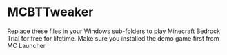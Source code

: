 # MCBTTweaker
 
Replace these files in your Windows sub-folders to play Minecraft Bedrock Trial for free for lifetime.
Make sure you installed the demo game first from MC Launcher
